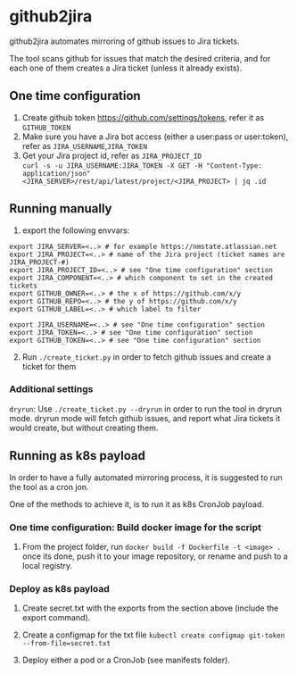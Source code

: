 # github2jira
github2jira automates mirroring of github issues to Jira tickets.

The tool scans github for issues that match the desired criteria,
and for each one of them creates a Jira ticket (unless it already exists).

## One time configuration
1. Create github token https://github.com/settings/tokens, refer it as `GITHUB_TOKEN`
2. Make sure you have a Jira bot access (either a user:pass or user:token), refer as `JIRA_USERNAME`,`JIRA_TOKEN`
3. Get your Jira project id, refer as `JIRA_PROJECT_ID`  
`curl -s -u JIRA_USERNAME:JIRA_TOKEN -X GET -H "Content-Type: application/json" <JIRA_SERVER>/rest/api/latest/project/<JIRA_PROJECT> | jq .id`

## Running manually

1. export the following envvars:
```
export JIRA_SERVER=<..> # for example https://nmstate.atlassian.net
export JIRA_PROJECT=<..> # name of the Jira project (ticket names are JIRA_PROJECT-#)
export JIRA_PROJECT_ID=<..> # see "One time configuration" section
export JIRA_COMPONENT=<..> # which component to set in the created tickets
export GITHUB_OWNER=<..> # the x of https://github.com/x/y
export GITHUB_REPO=<..> # the y of https://github.com/x/y
export GITHUB_LABEL=<..> # which label to filter

export JIRA_USERNAME=<..> # see "One time configuration" section
export JIRA_TOKEN=<..> # see "One time configuration" section
export GITHUB_TOKEN=<..> # see "One time configuration" section
```

2. Run `./create_ticket.py` in order to fetch github issues and create a ticket for them

### Additional settings

`dryrun`: Use `./create_ticket.py --dryrun` in order to run the tool in dryrun mode.
dryrun mode will fetch github issues, and report what Jira tickets it would create,
but without creating them.

## Running as k8s payload

In order to have a fully automated mirroring process,
it is suggested to run the tool as a cron jon.

One of the methods to achieve it, is to run it as k8s CronJob payload.

### One time configuration: Build docker image for the script

1. From the project folder, run `docker build -f Dockerfile -t <image> .`  
once its done, push it to your image repository, or rename and push to a local registry.

### Deploy as k8s payload

1. Create secret.txt with the exports from the section above (include the export command).

2. Create a configmap for the txt file
`kubectl create configmap git-token --from-file=secret.txt`

3. Deploy either a pod or a CronJob (see manifests folder).
